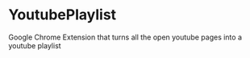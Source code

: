 # YoutubePlaylist
Google Chrome Extension that turns all the open youtube pages into a youtube playlist
